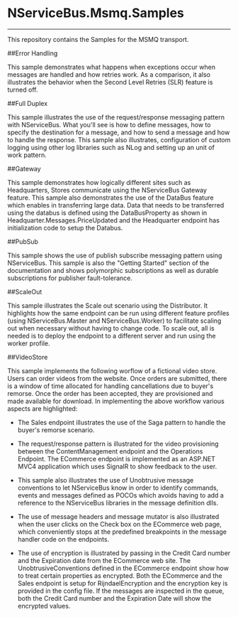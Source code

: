 # NServiceBus.Msmq.Samples #
----------

This repository contains the Samples for the MSMQ transport.
 
##Error Handling 

This sample demonstrates what happens when exceptions occur when messages are handled and how retries work. As a comparison, it also illustrates the behavior when the Second Level Retries (SLR) feature is turned off.

##Full Duplex

This sample illustrates the use of the request/response messaging pattern 
with NServiceBus. What you'll see is how to define messages, how to specify the
destination for a message, and how to send a message and how to handle the response. This sample also illustrates, configuration of custom logging using other log libraries such as NLog and setting up an unit of work pattern.

##Gateway

This sample demonstrates how logically different sites such as Headquarters, Stores communicate using the NServiceBus Gateway feature. This sample also demonstrates the use of the DataBus feature which enables in transferring large data. Data that needs to be transferred using the databus is defined using the DataBusProperty<T> as shown in Headquarter.Messages.PriceUpdated and the Headquarter endpoint has initialization code to setup the Databus.

##PubSub

This sample shows the use of publish subscribe messaging pattern using NServiceBus. This sample is also the "Getting Started" section of the documentation and shows polymorphic subscriptions
as well as durable subscriptions for publisher fault-tolerance.

##ScaleOut

This sample illustrates the Scale out scenario using the Distributor. It highlights how the same endpoint can be run using different feature profiles (using NServiceBus.Master and NServiceBus.Worker) to facilitate scaling out when necessary without having to change code. To scale out, all is needed is to deploy the endpoint to a different server and run using the worker profile.

##VideoStore

This sample implements the following worflow of a fictional video store. Users can order videos from the website. Once orders are submitted, there is a window of time allocated for handling cancellations due to buyer's remorse. Once the order has been accepted, they are provisioned and made available for download. In implementing the above workflow various aspects are highlighted:


- The Sales endpoint illustrates the use of the Saga pattern to handle the buyer's remorse scenario.  

- The request/response pattern is illustrated for the video provisioning between the ContentManagement endpoint and the Operations Endpoint.
The ECommerce endpoint is implemented as an ASP.NET MVC4 application which uses SignalR to show feedback to the user. 

- This sample also illustrates the use of Unobtrusive message conventions to let NServiceBus know in order to identify commands, events and messages defined as POCOs which avoids having to add a reference to the NServiceBus libraries in the message definition dlls.

- The use of message headers and message mutator is also illustrated when the user clicks on the Check box on the ECommerce web page, which conveniently stops at the predefined breakpoints in the message handler code on the endpoints.

- The use of encryption is illustrated by passing in the Credit Card number and the Expiration date from the ECommerce web site. The UnobtrusiveConventions defined in the ECommerce endpoint show how to treat certain properties as encrypted. Both the ECommerce and the Sales endpoint is setup for RijndaelEncryption and the encryption key is provided in the config file. If the messages are inspected in the queue, both the Credit Card number and the Expiration Date will show the encrypted values.  
